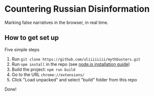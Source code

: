 # Countering Russian Disinformation

Marking false narratives in the browser, in real time.

## How to get set up

Five simple steps

1. Run `git clone https://github.com/uliiiiiiii/mythbusters.git`
2. Run `npm install` in the repo (see [node.js installation guide](https://nodejs.org/en/download/package-manager/current))
3. Build the project: `npm run build`
4. Go to the URL `chrome://extensions/`
5. Click "Load unpacked" and select "build" folder from this repo

Done!
